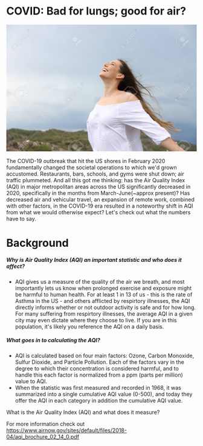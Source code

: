 # COVID: Bad for lungs; good for air?

![](img/103246649-positive-woman-breathing-fresh-air-enjoying-the-wind.jpg)

The COVID-19 outbreak that hit the US shores in February 2020 fundamentally changed the societal operations to which we'd grown accustomed.  Restaurants, bars, schools, and gyms were shut down; air traffic plummeted. And all this got me thinking: has the Air Quality Index (AQI) in major metropolitan areas across the US significantly decreased in 2020, specifically in the months from March-June(~approx present)? Has decreased air and vehicular travel, an expansion of remote work, combined with other factors, in the COVID-19 era resulted in a noteworthy shift in AQI from what we would otherwise expect?  Let's check out what the numbers have to say.

# Background

##### Why is Air Quality Index (AQI) an important statistic and who does it affect?
 - AQI gives us a measure of the quality of the air we breath, and most importantly lets us know when prolonged exercise and exposure might be harmful to human health.  For at least 1 in 13 of us - this is the rate of Asthma in the US - and others afflicted by respirtory illnesses, the AQI directly informs whether or not outdoor activity is safe and for how long.  For many suffering from respirtory illnesses, the average AQI in a given city may even dictate where they choose to live.  If you are in this population, it's likely you reference the AQI on a daily basis.  
 
##### What goes in to calculating the AQI?
  - AQI is calculated based on four main factors: Ozone, Carbon Monoxide, Sulfur Dioxide, and Particle Pollution.
    Each of the factors vary in the degree to which their concentration is considered harmful, and to handle this each factor         is normalized from a ppm (parts per million) value to AQI.  
  - When the statistic was first measured and recorded in 1968, it was summarized into a single cumulative AQI value (0-500),         and today they offer the AQI in each category in addition the cumulative AQI value.
  
 



What is the Air Quality Index (AQI) and what does it measure?  






For more information check out https://www.airnow.gov/sites/default/files/2018-04/aqi_brochure_02_14_0.pdf




